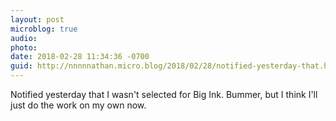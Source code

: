 ```yaml
---
layout: post
microblog: true
audio: 
photo: 
date: 2018-02-28 11:34:36 -0700
guid: http://nnnnnathan.micro.blog/2018/02/28/notified-yesterday-that.html
---
```

Notified yesterday that I wasn't selected for Big Ink. Bummer, but I think I'll just do the work on my own now.
